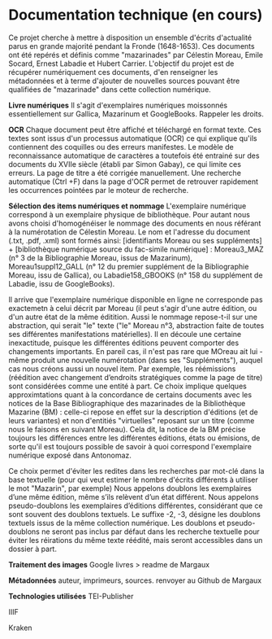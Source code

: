 # Documentation technique (en cours)

Ce projet cherche à mettre à disposition un ensemble d'écrits d'actualité parus en grande majorité pendant la Fronde (1648-1653). Ces documents ont été repérés et définis comme "mazarinades" par Célestin Moreau, Emile Socard, Ernest Labadie et Hubert Carrier. L'objectif du projet est de récupérer numériquement ces documents, d'en renseigner les métadonnées et à terme d'ajouter de nouvelles sources pouvant être qualifiées de "mazarinade" dans cette collection numérique.

**Livre numériques**
Il s'agit d'exemplaires numériques moissonnés essentiellement sur Gallica, Mazarinum et GoogleBooks.
Rappeler les droits. 

**OCR**
Chaque document peut être affiché et téléchargé en format texte. Ces textes sont issus d'un processus automatique (OCR) ce qui explique qu'ils contiennent des coquilles ou des erreurs manifestes. Le modèle de reconnaissance automatique de caractères a toutefois été entrainé sur des documents du XVIIe siècle (établi par Simon Gabay), ce qui limite ces erreurs. La page de titre a été corrigée manuellement. Une recherche automatique (Ctrl +F) dans la page d'OCR permet de retrouver rapidement les occurrences pointées par le moteur de recherche.

**Sélection des items numériques et nommage**
L'exemplaire numérique correspond à un exemplaire physique de bibliothèque. Pour autant nous avons choisi d'homogénéiser le nommage des documents en nous référant à la numérotation de Célestin Moreau. Le nom et l'adresse du document (.txt, .pdf, .xml) sont formés ainsi: [identifiants Moreau ou ses suppléments] + [bibliothèque numérique source du fac-simile numérique] : Moreau3_MAZ (n° 3 de la Bibliographie Moreau, issus de Mazarinum), Moreau1suppl12_GALL (n° 12 du premier supplément de la Bibliographie Moreau, issu de Gallica), ou Labadie158_GBOOKS (n° 158 du supplément de Labadie, issu de GoogleBooks).

Il arrive que l'exemplaire numérique disponible en ligne ne corresponde pas exactemetn à celui décrit par Moreau (il peut s'agir d'une autre édition, ou d'un autre état de la même éditition. Aussi le nommage repose-t-il sur une abstraction, qui serait "le" texte ("le" Moreau n°3, abstraction faite de toutes ses différentes manifestations matérielles).
Il en découle une certaine inexactitude, puisque les différentes éditions peuvent comporter des changements importants. En pareil cas, il n'est pas rare que MOreau ait lui -même produit une nouvelle numérotation (dans ses "Suppléments"), auquel cas nous créons aussi un nouvel item. 
Par exemple, les réémissions (réédition avec changement d’endroits stratégiques comme la page de titre) sont considérées comme une entité à part.
Ce choix implique quelques approximtations quant à la concordance de certains documents avec les notices de la Base Bibliographique des mazarinades de la Bibliothèque Mazarine (BM) : celle-ci repose en effet sur la description d'éditions (et de leurs variantes) et non d'entitiés "virtuelles" reposant sur un titre (comme nous le faisons en suivant Moreau). Cela dit, la notice de la BM précise toujours les différences entre les différentes éditions, états ou émisions, de sorte qu'il est toujours possible de savoir à quoi correspond l'exemplaire numérique exposé dans Antonomaz.

Ce choix permet d'éviter les redites dans les recherches par mot-clé dans la base textuelle (pour qui veut estimer le nombre d'écrits différents à utiliser le mot "Mazarin", par exemple)
Nous appelons doublons les exemplaires d’une même édition, même s’ils relèvent d’un état différent. Nous appelons pseudo-doublons les exemplaires d’éditions différentes, considérant que ce sont souvent des doublons textuels. Le suffixe -2, -3, désigne les doublons textuels issus de la même collection numérique. 
Les doublons et pseudo-doublons ne seront pas inclus par défaut dans les recherche textuelle pour éviter les réirations du même texte réédité, mais seront accessibles dans un dossier à part.

**Traitement des images**
Google livres > readme de Margaux

**Métadonnées**
auteur, imprimeurs, sources.
renvoyer au Github de Margaux

**Technologies utilisées**
TEI-Publisher

IIIF

Kraken

